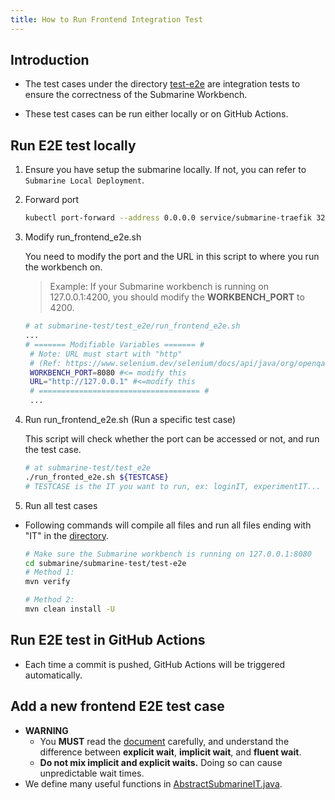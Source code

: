 ```yaml
---
title: How to Run Frontend Integration Test
---
```


<!---
  Licensed under the Apache License, Version 2.0 (the "License");
  you may not use this file except in compliance with the License.
  You may obtain a copy of the License at
   http://www.apache.org/licenses/LICENSE-2.0
  Unless required by applicable law or agreed to in writing, software
  distributed under the License is distributed on an "AS IS" BASIS,
  WITHOUT WARRANTIES OR CONDITIONS OF ANY KIND, either express or implied.
  See the License for the specific language governing permissions and
  limitations under the License. See accompanying LICENSE file.
-->

## Introduction
* The test cases under the directory [test-e2e](https://github.com/apache/submarine/tree/master/submarine-test/test-e2e/src/test/java/org/apache/submarine/integration) are integration tests to ensure the correctness of the Submarine Workbench.

* These test cases can be run either locally or on GitHub Actions.

## Run E2E test locally

1. Ensure you have setup the submarine locally. If not, you can refer to `Submarine Local Deployment`.

2. Forward port

    ```bash
    kubectl port-forward --address 0.0.0.0 service/submarine-traefik 32080:80
    ```

3. Modify run_frontend_e2e.sh

    You need to modify the port and the URL in this script to where you run the workbench on.

   > Example:
   > If your Submarine workbench is running on 127.0.0.1:4200, you should modify the **WORKBENCH_PORT** to 4200.

   ```bash
   # at submarine-test/test_e2e/run_frontend_e2e.sh
   ...
   # ======= Modifiable Variables ======= #
    # Note: URL must start with "http" 
    # (Ref: https://www.selenium.dev/selenium/docs/api/java/org/openqa/selenium/WebDriver.html#get(java.lang.String))
    WORKBENCH_PORT=8080 #<= modify this
    URL="http://127.0.0.1" #<=modify this
    # ==================================== #
    ...
   ```

4. Run run_frontend_e2e.sh (Run a specific test case)

   This script will check whether the port can be accessed or not, and run the test case.
   ```bash
   # at submarine-test/test_e2e
   ./run_fronted_e2e.sh ${TESTCASE}
   # TESTCASE is the IT you want to run, ex: loginIT, experimentIT...
   ```

5. Run all test cases
* Following commands will compile all files and run all files ending with "IT" in the [directory](https://github.com/apache/submarine/tree/master/submarine-test/test-e2e/src/test/java/org/apache/submarine/integration).
    ```bash
    # Make sure the Submarine workbench is running on 127.0.0.1:8080
    cd submarine/submarine-test/test-e2e
    # Method 1: 
    mvn verify

    # Method 2:
    mvn clean install -U
    ```

## Run E2E test in GitHub Actions

* Each time a commit is pushed, GitHub Actions will be triggered automatically.

## Add a new frontend E2E test case
* **WARNING**
  * You **MUST** read the [document](https://www.selenium.dev/documentation/en/webdriver/waits/) carefully, and understand the difference between **explicit wait**, **implicit wait**, and **fluent wait**.
  * **Do not mix implicit and explicit waits.** Doing so can cause unpredictable wait times.
* We define many useful functions in [AbstractSubmarineIT.java](https://github.com/apache/submarine/blob/master/submarine-test/test-e2e/src/test/java/org/apache/submarine/AbstractSubmarineIT.java).